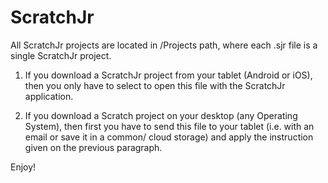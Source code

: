 # ScratchJr

All ScratchJr projects are located in /Projects path, where each .sjr file is a single ScratchJr project.

1) If you download a ScratchJr project from your tablet (Android or iOS), then you only have to select to open this file with the ScratchJr application.

2) If you download a Scratch project on your desktop (any Operating System), then first you have to send this file to your tablet (i.e. with an email or save it in a common/ cloud storage) and apply the instruction given on the previous paragraph.

Enjoy!
